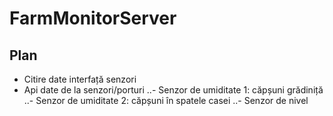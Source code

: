 # FarmMonitorServer
## Plan 
- Citire date interfață senzori
- Api date de la senzori/porturi
..- Senzor de umiditate 1: căpșuni grădiniță
..- Senzor de umiditate 2: căpșuni în spatele casei
..- Senzor de nivel


